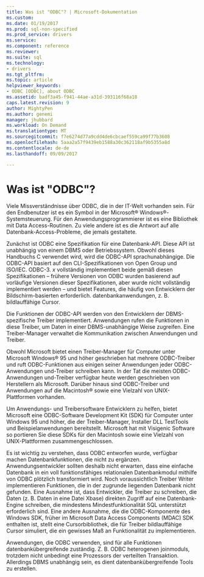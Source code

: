 ```yaml
---
title: Was ist "ODBC"? | Microsoft-Dokumentation
ms.custom: 
ms.date: 01/19/2017
ms.prod: sql-non-specified
ms.prod_service: drivers
ms.service: 
ms.component: reference
ms.reviewer: 
ms.suite: sql
ms.technology:
- drivers
ms.tgt_pltfrm: 
ms.topic: article
helpviewer_keywords:
- ODBC [ODBC], about ODBC
ms.assetid: badf3a45-f941-44ae-a31d-393116f68a18
caps.latest.revision: 9
author: MightyPen
ms.author: genemi
manager: jhubbard
ms.workload: On Demand
ms.translationtype: MT
ms.sourcegitcommit: f7e6274d77a9cdd4de6cbcaef559ca99f77b3608
ms.openlocfilehash: 5aaa2a57f9439eb1588a30c362118af9b5355a8d
ms.contentlocale: de-de
ms.lasthandoff: 09/09/2017

---
```

# <a name="what-is-odbc"></a>Was ist "ODBC"?
Viele Missverständnisse über ODBC, die in der IT-Welt vorhanden sein. Für den Endbenutzer ist es ein Symbol in der Microsoft® Windows®-Systemsteuerung. Für den Anwendungsprogrammierer ist es eine Bibliothek mit Data Access-Routinen. Zu viele andere ist es die Antwort auf alle Datenbank-Access-Probleme, die jemals gestaltete.  
  
 Zunächst ist ODBC eine Spezifikation für eine Datenbank-API. Diese API ist unabhängig von einem DBMS oder Betriebssystem. Obwohl dieses Handbuchs C verwendet wird, wird die ODBC-API sprachunabhängige. Die ODBC-API basiert auf den CLI-Spezifikationen von Open Group und ISO/IEC. ODBC-3. *x* vollständig implementiert beide gemäß diesen Spezifikationen – frühere Versionen von ODBC wurden basierend auf vorläufige Versionen dieser Spezifikationen, aber wurde nicht vollständig implementiert werden – und bietet Features, die häufig von Entwicklern der Bildschirm-basierten erforderlich. datenbankanwendungen, z. B. bildlauffähige Cursor.  
  
 Die Funktionen der ODBC-API werden von den Entwicklern der DBMS-spezifische Treiber implementiert. Anwendungen rufen die Funktionen in diese Treiber, um Daten in einer DBMS-unabhängige Weise zugreifen. Eine Treiber-Manager verwaltet die Kommunikation zwischen Anwendungen und Treiber.  
  
 Obwohl Microsoft bietet einen Treiber-Manager für Computer unter Microsoft Windows® 95 und höher geschrieben hat mehrere ODBC-Treiber und ruft ODBC-Funktionen aus einigen seiner Anwendungen jeder ODBC-Anwendungen und-Treiber schreiben kann. In der Tat die meisten ODBC-Anwendungen und-Treiber verfügbar heute werden geschrieben von Herstellern als Microsoft. Darüber hinaus sind ODBC-Treiber und Anwendungen auf die Macintosh® sowie eine Vielzahl von UNIX-Plattformen vorhanden.  
  
 Um Anwendungs- und Treibersoftware Entwicklern zu helfen, bietet Microsoft eine ODBC-Software Development Kit (SDK) für Computer unter Windows 95 und höher, die der Treiber-Manager, Installer DLL TestTools und Beispielanwendungen bereitstellt. Microsoft hat mit Visigenic Software so portieren Sie diese SDKs für den Macintosh sowie eine Vielzahl von UNIX-Plattformen zusammengeschlossen.  
  
 Es ist wichtig zu verstehen, dass ODBC entworfen wurde, verfügbar machen Datenbankfunktionen, die nicht zu ergänzen. Anwendungsentwickler sollten deshalb nicht erwarten, dass eine einfache Datenbank in ein voll funktionsfähiges relationalen Datenbankmodul mithilfe von ODBC plötzlich transformiert wird. Noch voraussichtlich Treiber Writer implementieren Funktionen, die in der zugrunde liegenden Datenbank nicht gefunden. Eine Ausnahme ist, dass Entwickler, die Treiber zu schreiben, die Daten (z. B. Daten in eine Datei Xbase) direkten Zugriff auf eine Datenbank-Engine schreiben, die mindestens Mindestfunktionalität SQL unterstützt erforderlich sind. Eine andere Ausnahme, die die ODBC-Komponente des Windows SDK, früher im Microsoft Data Access Components (MDAC) SDK enthalten ist, stellt eine Cursorbibliothek, die für Treiber bildlauffähige Cursor simuliert, die ein gewisses Maß an Funktionalität zu implementieren.  
  
 Anwendungen, die ODBC verwenden, sind für alle Funktionen datenbankübergreifende zuständig. Z. B. ODBC heterogenen joinmoduls, trotzdem nicht unbedingt eine Prozessors der verteilten Transaktion. Allerdings DBMS unabhängig sein, es dient datenbankübergreifende Tools zu erstellen.

